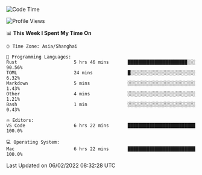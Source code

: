<!--START_SECTION:waka-->
![Code Time](http://img.shields.io/badge/Code%20Time-969%20hrs%2018%20mins-blue)

![Profile Views](http://img.shields.io/badge/Profile%20Views-18-blue)

📊 **This Week I Spent My Time On** 

```text
⌚︎ Time Zone: Asia/Shanghai

💬 Programming Languages: 
Rust                     5 hrs 46 mins       ██████████████████████░░░   90.56% 
TOML                     24 mins             █░░░░░░░░░░░░░░░░░░░░░░░░   6.32% 
Markdown                 5 mins              ░░░░░░░░░░░░░░░░░░░░░░░░░   1.43% 
Other                    4 mins              ░░░░░░░░░░░░░░░░░░░░░░░░░   1.21% 
Bash                     1 min               ░░░░░░░░░░░░░░░░░░░░░░░░░   0.43%

🔥 Editors: 
VS Code                  6 hrs 22 mins       █████████████████████████   100.0%

💻 Operating System: 
Mac                      6 hrs 22 mins       █████████████████████████   100.0%

```


 Last Updated on 06/02/2022 08:32:28 UTC
<!--END_SECTION:waka-->
